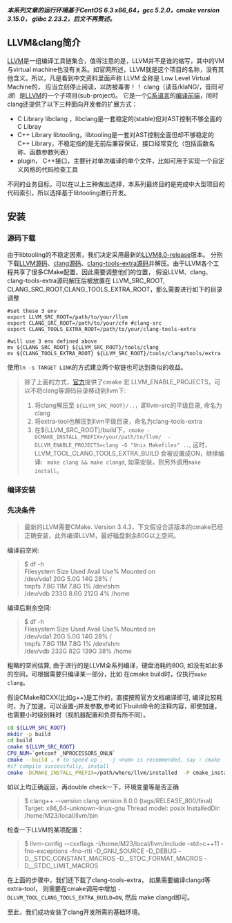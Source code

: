 ***本系列文章的运行环境基于CentOS 6.3 x86_64，gcc 5.2.0，cmake version 3.15.0， glibc 2.23.2，后文不再赘述。***



## LLVM&clang简介
[LLVM](http://llvm.org/)是一组编译工具链集合，值得注意的是，LLVM并不是谁的缩写，其中的VM与virtual machine也没有关系。如官网所述，LLVM就是这个项目的名称，没有其他含义。所以，凡是看到中文资料里面声称 LLVM 全称是 Low Level Virtual Machine的， 应当立刻停止阅读，以防被毒害！！
clang（读音/klaNG/，音同*可浪*）是[LLVM](http://llvm.org/)的一个子项目(sub-project)。 它是一个[C系语言](https://en.wikipedia.org/wiki/List_of_C-family_programming_languages)的[编译前端](https://en.wikipedia.org/wiki/Compiler#Front_end)，同时clang还提供了以下三种面向开发者的扩展方式：
- C Library libclang ，libclang是一套稳定的(stable)但对AST控制不够全面的C Libray
- C++ Library libtooling，libtooling是一套对AST控制全面但却不够稳定的C++ Library，不稳定指的是无前后兼容保证，接口经常变化（包括函数名称、函数参数列表）
- plugin， C++接口，主要针对单次编译的单个文件，比如可用于实现一个自定义风格的代码检查工具

不同的业务目标，可以在以上三种做出选择，本系列最终目的是完成中大型项目的代码索引，所以选择基于libtooling进行开发。

## 安装
### 源码下载
由于libtooling的不稳定因素，我们决定采用最新的[LLVM8.0-release](http://releases.llvm.org/download.html#8.0.0)版本。
分别下载[LLVM源码](http://releases.llvm.org/8.0.0/llvm-8.0.0.src.tar.xz)、[clang源码](http://releases.llvm.org/8.0.0/cfe-8.0.0.src.tar.xz)、[clang-tools-extra源码](http://releases.llvm.org/8.0.0/clang-tools-extra-8.0.0.src.tar.xz)并解压。由于LLVM各个工程共享了很多CMake配置，因此需要调整他们的位置，
假设LLVM、clang、clang-tools-extra源码解压后被放置在 LLVM_SRC_ROOT, CLANG_SRC_ROOT,CLANG_TOOLS_EXTRA_ROOT，那么需要进行如下的目录调整
```
#set these 3 env
export LLVM_SRC_ROOT=/path/to/your/llvm
export CLANG_SRC_ROOT=/path/to/your/cfe #clang-src
export CLANG_TOOLS_EXTRA_ROOT=/path/to/your/clang-tools-extra

#will use 3 env defined above
mv ${CLANG_SRC_ROOT} ${LLVM_SRC_ROOT}/tools/clang
mv ${CLANG_TOOLS_EXTRA_ROOT} ${LLVM_SRC_ROOT}/tools/clang/tools/extra
```
使用`ln -s TARGET LINK`的方式建立两个软链也可达到类似的收益。

> 除了上面的方式，[官方](https://clang.llvm.org/get_started.html)提供了cmake 宏 LLVM_ENABLE_PROJECTS，可以不将clang等源码目录移动到llvm下:
> 1. 将clang解压至 `${LLVM_SRC_ROOT}/..`，即llvm-src的平级目录, 命名为clang
> 2. 将extra-tool也解压到llvm平级目录，命名为clang-tools-extra
> 3. 在${LLVM_SRC_ROOT}/build下，`cmake -DCMAKE_INSTALL_PREFIX=/your/path/to/llvm/  -DLLVM_ENABLE_PROJECTS=clang -G "Unix Makefiles" ..`, 这时， LLVM_TOOL_CLANG_TOOLS_EXTRA_BUILD 会被设置成ON，继续编译: ` make clang && make clangd`, 如需安装，则另外调用`make install`。 


### 编译安装
### 先决条件
>最新的LLVM需要CMake. Version 3.4.3，下文假设合适版本的cmake已经正确安装，此外编译LLVM，最好磁盘剩余80G以上空间。


编译前空间:
> $ df -h  
Filesystem      Size  Used Avail Use% Mounted on  
/dev/vda1        20G  5.0G   14G  28% /  
tmpfs           7.8G   11M  7.8G   1% /dev/shm  
/dev/vdb        233G  8.6G  212G   4% /home


编译后剩余空间:
> $ df -h  
Filesystem      Size  Used Avail Use% Mounted on  
/dev/vda1        20G  5.0G   14G  28% /  
tmpfs           7.8G   11M  7.8G   1% /dev/shm  
/dev/vdb        233G   82G  139G  38% /home  


粗略的空间估算,  由于进行的是LLVM全系列编译，硬盘消耗约80G, 如没有如此多的空间，可根据需要只编译某一部分，比如 在cmake build时，仅执行`make clang`。

假设CMake和CXX(比如g++)是工作的，直接按照官方文档编译即可, 编译比较耗时，为了加速，可以设置-j并发参数,参考如下build命令的注释内容，即使加速，也需要小时级别耗时（视机器配置和负荷有所不同）。
```bash
cd ${LLVM_SRC_ROOT}
mkdir -p build
cd build
cmake ${LLVM_SRC_ROOT}
CPU_NUM=`getconf _NPROCESSORS_ONLN`
cmake --build . # to speed up ,  -j <num> is recommended, say : cmake --build . -j  ${CPU_NUM} || cmake --build .
#if compile successfully, install
cmake -DCMAKE_INSTALL_PREFIX=/path/where/llvm/installed  -P cmake_install.cmake
```
如以上均正确返回，再double check一下，环境变量等是否正确
>$ clang++ --version
clang version 8.0.0 (tags/RELEASE_800/final)
Target: x86_64-unknown-linux-gnu
Thread model: posix
InstalledDir: /home/M23/local/llvm/bin

检查一下LLVM的某项配置：
>$ llvm-config --cxxflags
-I/home/M23/local/llvm/include -std=c++11  -fno-exceptions -fno-rtti -D_GNU_SOURCE -D_DEBUG -D__STDC_CONSTANT_MACROS -D__STDC_FORMAT_MACROS -D__STDC_LIMIT_MACROS

在上面的步骤中，我们还下载了clang-tools-extra， 如果需要编译clangd等extra-tool， 则需要在cmake调用中增加 `-DLLVM_TOOL_CLANG_TOOLS_EXTRA_BUILD=ON`, 然后 make clangd即可。


至此，我们成功安装了clang开发所需的基础环境。


